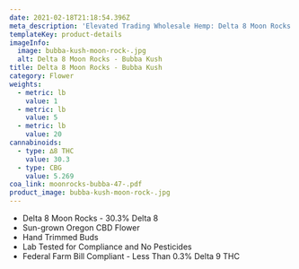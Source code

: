 ```yaml
---
date: 2021-02-18T21:18:54.396Z
meta_description: 'Elevated Trading Wholesale Hemp: Delta 8 Moon Rocks - Bubba Kush'
templateKey: product-details
imageInfo:
  image: bubba-kush-moon-rock-.jpg
  alt: Delta 8 Moon Rocks - Bubba Kush
title: Delta 8 Moon Rocks - Bubba Kush
category: Flower
weights:
  - metric: lb
    value: 1
  - metric: lb
    value: 5
  - metric: lb
    value: 20
cannabinoids:
  - type: ∆8 THC
    value: 30.3
  - type: CBG
    value: 5.269
coa_link: moonrocks-bubba-47-.pdf
product_image: bubba-kush-moon-rock-.jpg
---
```


- Delta 8 Moon Rocks - 30.3% Delta 8
- Sun-grown Oregon CBD Flower
- Hand Trimmed Buds
- Lab Tested for Compliance and No Pesticides
- Federal Farm Bill Compliant - Less Than 0.3% Delta 9 THC
